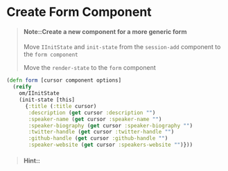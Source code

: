 # Create Form Component

> #### Note::Create a new component for a more generic form
> Move `IInitState` and `init-state` from the `session-add` component to the `form component`
>
> Move the `render-state` to the `form` component

<!--sec data-title="Reveal answer..." data-id="answer001" data-collapse=true ces-->

```clj
(defn form [cursor component options]
  (reify
    om/IInitState
    (init-state [this]
      {:title (:title cursor)
       :description (get cursor :description "")
       :speaker-name (get cursor :speaker-name "")
       :speaker-biography (get cursor :speaker-biography "")
       :twitter-handle (get cursor :twitter-handle "")
       :github-handle (get cursor :github-handle "")
       :speaker-website (get cursor :speakers-website "")}))
```
<!--endsec-->


> #### Hint::

